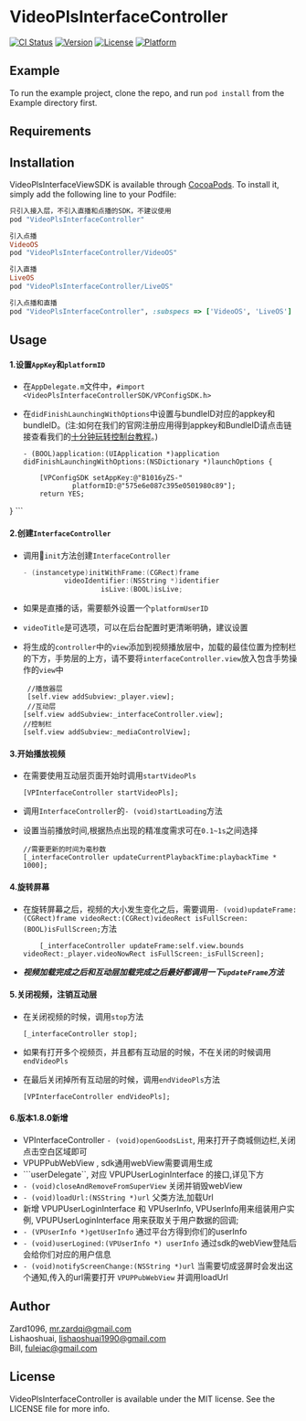 # VideoPlsInterfaceController

[![CI Status](http://img.shields.io/travis/Zard1096/VideoPlsInterfaceController.svg?style=flat)](https://travis-ci.org/Zard1096/VideoPlsInterfaceController)
[![Version](https://img.shields.io/cocoapods/v/VideoPlsInterfaceController.svg?style=flat)](http://cocoapods.org/pods/VideoPlsInterfaceController)
[![License](https://img.shields.io/cocoapods/l/VideoPlsInterfaceController.svg?style=flat)](http://cocoapods.org/pods/VideoPlsInterfaceController)
[![Platform](https://img.shields.io/cocoapods/p/VideoPlsInterfaceController.svg?style=flat)](http://cocoapods.org/pods/VideoPlsInterfaceController)

## Example

To run the example project, clone the repo, and run `pod install` from the Example directory first.

## Requirements

## Installation

VideoPlsInterfaceViewSDK is available through [CocoaPods](http://cocoapods.org). To install
it, simply add the following line to your Podfile:

```ruby
只引入接入层，不引入直播和点播的SDK，不建议使用
pod "VideoPlsInterfaceController"

引入点播
VideoOS
pod "VideoPlsInterfaceController/VideoOS"

引入直播
LiveOS
pod "VideoPlsInterfaceController/LiveOS"

引入点播和直播
pod "VideoPlsInterfaceController", :subspecs => ['VideoOS', 'LiveOS']
```

## Usage

#### 1.设置`AppKey`和`platformID`
* 在`AppDelegate.m`文件中，`#import <VideoPlsInterfaceControllerSDK/VPConfigSDK.h>`
* 在`didFinishLaunchingWithOptions`中设置与bundleID对应的appkey和bundleID。(注:如何在我们的官网注册应用得到appkey和BundleID请点击链接查看我们的[十分钟玩转控制台教程](//videojj.com/blog/57c559c9e4e7fd450076f325)。)
	
	```
	- (BOOL)application:(UIApplication *)application didFinishLaunchingWithOptions:(NSDictionary *)launchOptions {
    
    	[VPConfigSDK setAppKey:@"B1016yZS-"
                platformID:@"575e6e087c395e0501980c89"];
		return YES;
}
	```
	
#### 2.创建`InterfaceController`
* 调用`init`方法创建`InterfaceController`

	```Objective-C
	- (instancetype)initWithFrame:(CGRect)frame
              videoIdentifier:(NSString *)identifier
                       isLive:(BOOL)isLive;
	```
* 如果是直播的话，需要额外设置一个`platformUserID`
* `videoTitle`是可选项，可以在后台配置时更清晰明确，建议设置
* 将生成的`controller`中的`view`添加到视频播放层中，加载的最佳位置为控制栏的下方，手势层的上方，请不要将`interfaceController.view`放入包含手势操作的`view`中
	
	```
	 //播放器层
	 [self.view addSubview:_player.view]; 
	 //互动层
    [self.view addSubview:_interfaceController.view];
    //控制栏
    [self.view addSubview:_mediaControlView];
	```

#### 3.开始播放视频
* 在需要使用互动层页面开始时调用`startVideoPls`
	
	```
	[VPInterfaceController startVideoPls];
	```
* 调用`InterfaceController`的`- (void)startLoading`方法
* 设置当前播放时间,根据热点出现的精准度需求可在`0.1~1s`之间选择
	
	```
	//需要更新的时间为毫秒数
    [_interfaceController updateCurrentPlaybackTime:playbackTime * 1000];
	```
	
#### 4.旋转屏幕
* 在旋转屏幕之后，视频的大小发生变化之后，需要调用`- (void)updateFrame:(CGRect)frame videoRect:(CGRect)videoRect isFullScreen:(BOOL)isFullScreen;`方法

	```
	    [_interfaceController updateFrame:self.view.bounds videoRect:_player.videoNowRect isFullScreen:_isFullScreen];
	```
	
* ***视频加载完成之后和互动层加载完成之后最好都调用一下`updateFrame`方法***

#### 5.关闭视频，注销互动层
* 在关闭视频的时候，调用`stop`方法
	```
	[_interfaceController stop];
	```
* 如果有打开多个视频页，并且都有互动层的时候，不在关闭的时候调用`endVideoPls`
* 在最后关闭掉所有互动层的时候，调用`endVideoPls`方法

	```
	[VPInterfaceController endVideoPls];

	```

#### 6.版本1.8.0新增
* VPInterfaceController ```- (void)openGoodsList```, 用来打开子商城侧边栏,关闭点击空白区域即可
* VPUPPubWebView , sdk通用webView需要调用生成
* ```userDelegate``, 对应 VPUPUserLoginInterface 的接口,详见下方
* ```- (void)closeAndRemoveFromSuperView``` 关闭并销毁webView
* ```- (void)loadUrl:(NSString *)url``` 父类方法,加载Url
* 新增 VPUPUserLoginInterface 和 VPUserInfo, VPUserInfo用来组装用户实例, VPUPUserLoginInterface 用来获取关于用户数据的回调; 
* ```- (VPUserInfo *)getUserInfo``` 通过平台方得到你们的userInfo
* ```- (void)userLogined:(VPUserInfo *) userInfo``` 通过sdk的webView登陆后会给你们对应的用户信息
* ```- (void)notifyScreenChange:(NSString *)url``` 当需要切成竖屏时会发出这个通知,传入的url需要打开 ```VPUPPubWebView``` 并调用loadUrl


## Author

Zard1096, mr.zardqi@gmail.com  
Lishaoshuai, lishaoshuai1990@gmail.com  
Bill, fuleiac@gmail.com

## License

VideoPlsInterfaceController is available under the MIT license. See the LICENSE file for more info.
